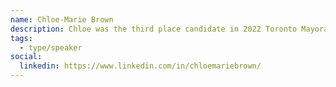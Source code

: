 ```yaml
---
name: Chloe-Marie Brown
description: Chloe was the third place candidate in 2022 Toronto Mayoral election and continues to work as a Policy Analyst at the Future Skills Centre, where she researches federal transfer and provincial labour and workforce development programs.
tags:
  - type/speaker
social:
  linkedin: https://www.linkedin.com/in/chloemariebrown/
---
```


